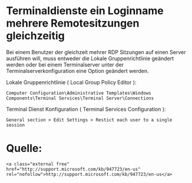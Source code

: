 # Terminaldienste ein Loginname mehrere Remotesitzungen gleichzeitig

Bei einem Benutzer der gleichzeit mehrer RDP Sitzungen auf einen Server ausführen will, muss entweder die Lokale Gruppenrichtlinie geändert werden oder bei einem Terminalserver unter der Terminalserverkonfiguration eine Option geändert werden.

  
Lokale Gruppenrichtlinie ( Local Group Policy Editor ):

```
Computer Configuration\Administrative Templates\Windows Components\Terminal Services\Terminal Server\Connections
```

Terminal Dienst Konfiguration ( Terminal Services Configuration ):

```
General section > Edit Settings > Restict each user to a single session
```

# <span class="mw-headline" id="bkmrk-quelle%3A-1">Quelle:</span>

```
<a class="external free" href="http://support.microsoft.com/kb/947723/en-us" rel="nofollow">http://support.microsoft.com/kb/947723/en-us</a>
```